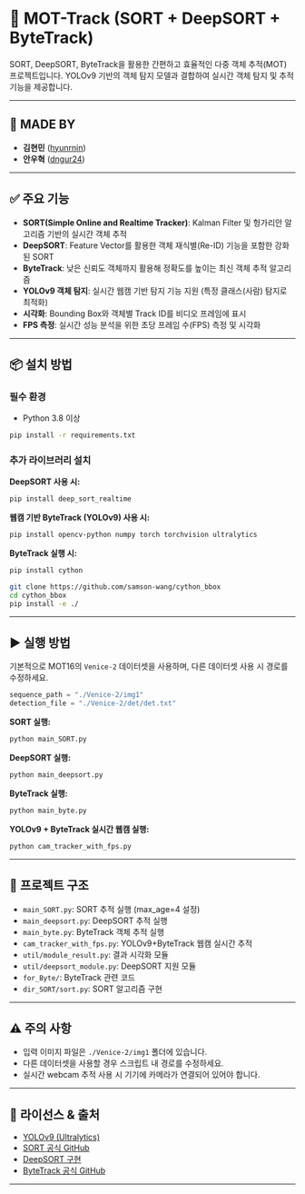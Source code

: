 # 🤖 MOT-Track (SORT + DeepSORT + ByteTrack)

SORT, DeepSORT, ByteTrack을 활용한 간편하고 효율적인 다중 객체 추적(MOT) 프로젝트입니다. YOLOv9 기반의 객체 탐지 모델과 결합하여 실시간 객체 탐지 및 추적 기능을 제공합니다.

---

## 👤 MADE BY

- **김현민** ([hyunrnin](https://github.com/minn951120))
- **안우혁** ([dngur24](https://github.com/dngur24))

---

## ✅ 주요 기능

- **SORT(Simple Online and Realtime Tracker)**: Kalman Filter 및 헝가리안 알고리즘 기반의 실시간 객체 추적
- **DeepSORT**: Feature Vector를 활용한 객체 재식별(Re-ID) 기능을 포함한 강화된 SORT
- **ByteTrack**: 낮은 신뢰도 객체까지 활용해 정확도를 높이는 최신 객체 추적 알고리즘
- **YOLOv9 객체 탐지**: 실시간 웹캠 기반 탐지 기능 지원 (특정 클래스(사람) 탐지로 최적화)
- **시각화**: Bounding Box와 객체별 Track ID를 비디오 프레임에 표시
- **FPS 측정**: 실시간 성능 분석을 위한 초당 프레임 수(FPS) 측정 및 시각화

---

## 📦 설치 방법

### 필수 환경
- Python 3.8 이상

```bash
pip install -r requirements.txt
```

### 추가 라이브러리 설치

**DeepSORT 사용 시:**
```bash
pip install deep_sort_realtime
```

**웹캠 기반 ByteTrack (YOLOv9) 사용 시:**
```bash
pip install opencv-python numpy torch torchvision ultralytics
```

**ByteTrack 실행 시:**
```bash
pip install cython

git clone https://github.com/samson-wang/cython_bbox
cd cython_bbox
pip install -e ./
```

---

## ▶️ 실행 방법

기본적으로 MOT16의 `Venice-2` 데이터셋을 사용하며, 다른 데이터셋 사용 시 경로를 수정하세요.

```python
sequence_path = "./Venice-2/img1"
detection_file = "./Venice-2/det/det.txt"
```

**SORT 실행:**
```bash
python main_SORT.py
```

**DeepSORT 실행:**
```bash
python main_deepsort.py
```

**ByteTrack 실행:**
```bash
python main_byte.py
```

**YOLOv9 + ByteTrack 실시간 웹캠 실행:**
```bash
python cam_tracker_with_fps.py
```

---

## 📂 프로젝트 구조

- `main_SORT.py`: SORT 추적 실행 (max_age=4 설정)
- `main_deepsort.py`: DeepSORT 추적 실행
- `main_byte.py`: ByteTrack 객체 추적 실행
- `cam_tracker_with_fps.py`: YOLOv9+ByteTrack 웹캠 실시간 추적
- `util/module_result.py`: 결과 시각화 모듈
- `util/deepsort_module.py`: DeepSORT 지원 모듈
- `for_Byte/`: ByteTrack 관련 코드
- `dir_SORT/sort.py`: SORT 알고리즘 구현

---

## ⚠️ 주의 사항

- 입력 이미지 파일은 `./Venice-2/img1` 폴더에 있습니다.
- 다른 데이터셋을 사용할 경우 스크립트 내 경로를 수정하세요.
- 실시간 webcam 추적 사용 시 기기에 카메라가 연결되어 있어야 합니다.

---

## 🧠 라이선스 & 출처

- [YOLOv9 (Ultralytics)](https://github.com/ultralytics)
- [SORT 공식 GitHub](https://github.com/abewley/sort)
- [DeepSORT 구현](https://github.com/nwojke/deep_sort)
- [ByteTrack 공식 GitHub](https://github.com/ifzhang/ByteTrack)

---
